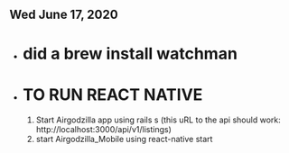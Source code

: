 Wed June 17, 2020
----------------------------------------------------------------------
- # did a brew install watchman

- # TO RUN REACT NATIVE
  1. Start Airgodzilla app using rails s  (this uRL to the api should work: http://localhost:3000/api/v1/listings)
  2. start Airgodzilla_Mobile using react-native start 